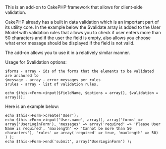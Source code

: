 

This is an add-on to CakePHP framework that allows for client-side validation.

CakePHP already has a built in data validation which is an important part of its utility core. 
In the example below the $validate array is added to the User Model with validation rules that 
allows you to check if user enters more than 50 characters and if the user the field is empty, 
also allows you choose what error message should be displayed if the field is not valid.

The add-on allows you to use it in a relatively similar manner. 

Usage for $validation options:

	$forms - array - ids of the forms that the elements to be validated are anchored to
	$message - array - error messages per rules
	$rules - array - list of validation rules.

	echo $this->Form->input($fieldName, $options = array(), $validation = array());


Here is an example below:

	echo $this->Form->create('User');
	echo $this->Form->input('User.name', array(), array('forms' => array('UserLoginForm'), 'messages' => array('required' => 'Please User Name is required', 'maxlength' => 'Cannot be more than 50 characters'), 'rules' => array('required' => true, 'maxlength' => 50) ) );
	echo $this->Form->end('submit', array('UserLoginForm') );


